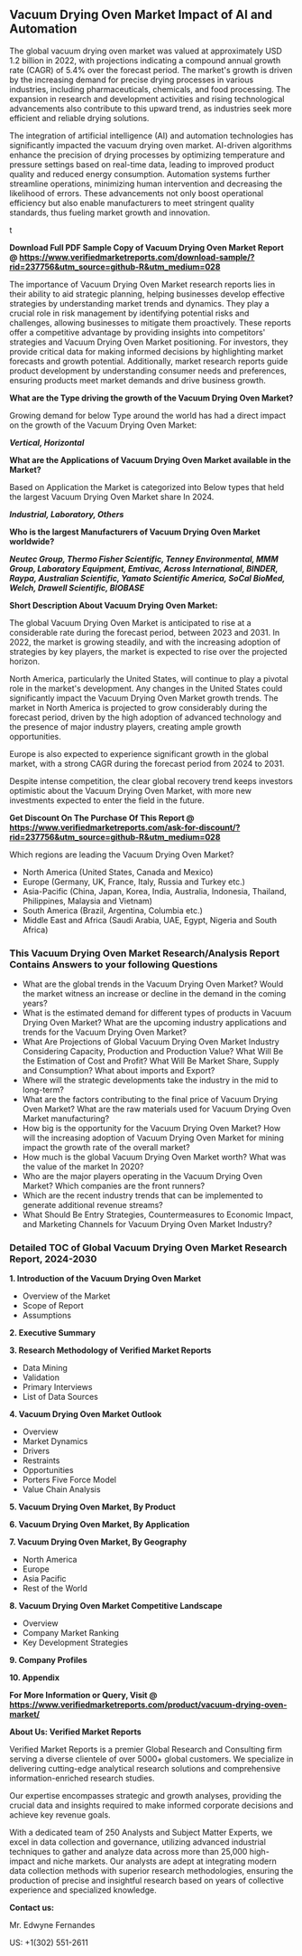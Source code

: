 <h2>Vacuum Drying Oven Market Impact of AI and Automation</h2><p>The global vacuum drying oven market was valued at approximately USD 1.2 billion in 2022, with projections indicating a compound annual growth rate (CAGR) of 5.4% over the forecast period. The market's growth is driven by the increasing demand for precise drying processes in various industries, including pharmaceuticals, chemicals, and food processing. The expansion in research and development activities and rising technological advancements also contribute to this upward trend, as industries seek more efficient and reliable drying solutions.</p><p>The integration of artificial intelligence (AI) and automation technologies has significantly impacted the vacuum drying oven market. AI-driven algorithms enhance the precision of drying processes by optimizing temperature and pressure settings based on real-time data, leading to improved product quality and reduced energy consumption. Automation systems further streamline operations, minimizing human intervention and decreasing the likelihood of errors. These advancements not only boost operational efficiency but also enable manufacturers to meet stringent quality standards, thus fueling market growth and innovation.</p>t</p><p id="" class=""><strong>Download Full PDF Sample Copy of Vacuum Drying Oven Market Report @ <a href="https://www.verifiedmarketreports.com/download-sample/?rid=237756&utm_source=github-R&utm_medium=028" target="_blank">https://www.verifiedmarketreports.com/download-sample/?rid=237756&utm_source=github-R&utm_medium=028</a></strong></p><p>The importance of&nbsp;Vacuum Drying Oven Market research reports lies in their ability to aid strategic planning, helping businesses develop effective strategies by understanding market trends and dynamics. They play a crucial role in risk management by identifying potential risks and challenges, allowing businesses to mitigate them proactively. These reports offer a competitive advantage by providing insights into competitors' strategies and Vacuum Drying Oven Market positioning. For investors, they provide critical data for making informed decisions by highlighting market forecasts and growth potential. Additionally, market research reports guide product development by understanding consumer needs and preferences, ensuring products meet market demands and drive business growth.</p><p><strong>What are the&nbsp;Type driving the growth of the Vacuum Drying Oven Market?</strong></p><p id="" class="">Growing demand for below Type around the world has had a direct impact on the growth of the Vacuum Drying Oven Market:</p><em><strong>Vertical, Horizontal</strong></em></p><strong>What are the&nbsp;Applications&nbsp;of Vacuum Drying Oven Market available in the Market?</strong></p><p id="" class="">Based on Application the Market is categorized into Below types that held the largest Vacuum Drying Oven Market share In 2024.</p><em><strong>Industrial, Laboratory, Others</strong></em></p><strong>Who is the largest Manufacturers of Vacuum Drying Oven Market worldwide?</strong></p><p><em><strong>Neutec Group, Thermo Fisher Scientific, Tenney Environmental, MMM Group, Laboratory Equipment, Emtivac, Across International, BINDER, Raypa, Australian Scientific, Yamato Scientific America, SoCal BioMed, Welch, Drawell Scientific, BIOBASE</strong></em></p><p id="" class=""><strong>Short Description About Vacuum Drying Oven Market:</strong></p><p>The global Vacuum Drying Oven Market is anticipated to rise at a considerable rate during the forecast period, between 2023 and 2031. In 2022, the market is growing steadily, and with the increasing adoption of strategies by key players, the market is expected to rise over the projected horizon.</p><p>North America, particularly the United States, will continue to play a pivotal role in the market's development. Any changes in the United States could significantly impact the Vacuum Drying Oven Market growth trends. The market in North America is projected to grow considerably during the forecast period, driven by the high adoption of advanced technology and the presence of major industry players, creating ample growth opportunities.</p><p>Europe is also expected to experience significant growth in the global market, with a strong CAGR during the forecast period from 2024 to 2031.</p><p>Despite intense competition, the clear global recovery trend keeps investors optimistic about the Vacuum Drying Oven Market, with more new investments expected to enter the field in the future.</p><p id="" class=""><strong>Get Discount On The Purchase Of This Report @ <a href="https://www.verifiedmarketreports.com/ask-for-discount/?rid=237756&utm_source=github-R&utm_medium=028" target="_blank">https://www.verifiedmarketreports.com/ask-for-discount/?rid=237756&utm_source=github-R&utm_medium=028</a></strong></p>Which regions are leading the Vacuum Drying Oven Market?</p><ul><li>North America (United States, Canada and Mexico)</li><li>Europe (Germany, UK, France, Italy, Russia and Turkey etc.)</li><li>Asia-Pacific (China, Japan, Korea, India, Australia, Indonesia, Thailand, Philippines, Malaysia and Vietnam)</li><li>South America (Brazil, Argentina, Columbia etc.)</li><li>Middle East and Africa (Saudi Arabia, UAE, Egypt, Nigeria and South Africa)</li></ul><h3 id="" class="">This Vacuum Drying Oven Market Research/Analysis Report Contains Answers to your following Questions</h3><ul><li>What are the global trends in the Vacuum Drying Oven Market? Would the market witness an increase or decline in the demand in the coming years?</li><li>What is the estimated demand for different types of products in Vacuum Drying Oven Market? What are the upcoming industry applications and trends for the Vacuum Drying Oven Market?</li><li>What Are Projections of Global Vacuum Drying Oven Market Industry Considering Capacity, Production and Production Value? What Will Be the Estimation of Cost and Profit? What Will Be Market Share, Supply and Consumption? What about imports and Export?</li><li>Where will the strategic developments take the industry in the mid to long-term?</li><li>What are the factors contributing to the final price of Vacuum Drying Oven Market? What are the raw materials used for Vacuum Drying Oven Market manufacturing?</li><li>How big is the opportunity for the Vacuum Drying Oven Market? How will the increasing adoption of Vacuum Drying Oven Market for mining impact the growth rate of the overall market?</li><li>How much is the global Vacuum Drying Oven Market worth? What was the value of the market In 2020?</li><li>Who are the major players operating in the Vacuum Drying Oven Market? Which companies are the front runners?</li><li>Which are the recent industry trends that can be implemented to generate additional revenue streams?</li><li>What Should Be Entry Strategies, Countermeasures to Economic Impact, and Marketing Channels for Vacuum Drying Oven Market Industry?</li></ul><h3 id="" class="">Detailed TOC of Global Vacuum Drying Oven Market Research Report, 2024-2030</h3><p id="" class=""><strong>1. Introduction of the Vacuum Drying Oven Market</strong></p><ul><li>Overview of the Market</li><li>Scope of Report</li><li>Assumptions</li></ul><p id="" class=""><strong>2. Executive Summary</strong></p><p id="" class=""><strong>3. Research Methodology of Verified Market Reports</strong></p><ul><li>Data Mining</li><li>Validation</li><li>Primary Interviews</li><li>List of Data Sources</li></ul><p id="" class=""><strong>4. Vacuum Drying Oven Market Outlook</strong></p><ul><li>Overview</li><li>Market Dynamics</li><li>Drivers</li><li>Restraints</li><li>Opportunities</li><li>Porters Five Force Model</li><li>Value Chain Analysis</li></ul><p id="" class=""><strong>5. Vacuum Drying Oven Market, By Product</strong></p><p id="" class=""><strong>6. Vacuum Drying Oven Market, By Application</strong></p><p id="" class=""><strong>7. Vacuum Drying Oven Market, By Geography</strong></p><ul><li>North America</li><li>Europe</li><li>Asia Pacific</li><li>Rest of the World</li></ul><p id="" class=""><strong>8. Vacuum Drying Oven Market Competitive Landscape</strong></p><ul><li>Overview</li><li>Company Market Ranking</li><li>Key Development Strategies</li></ul><p id="" class=""><strong>9. Company Profiles</strong></p><p id="" class=""><strong>10. Appendix</strong></p><p id="" class=""><strong>For More Information or Query, Visit @ <a href="https://www.verifiedmarketreports.com/product/vacuum-drying-oven-market/" target="_blank">https://www.verifiedmarketreports.com/product/vacuum-drying-oven-market/</a></strong></p><p id="" class=""><strong>About Us: Verified Market Reports</strong></p><p id="" class="">Verified Market Reports is a premier Global Research and Consulting firm serving a diverse clientele of over 5000+ global customers. We specialize in delivering cutting-edge analytical research solutions and comprehensive information-enriched research studies.</p><p id="" class="">Our expertise encompasses strategic and growth analyses, providing the crucial data and insights required to make informed corporate decisions and achieve key revenue goals.</p><p id="" class="">With a dedicated team of 250 Analysts and Subject Matter Experts, we excel in data collection and governance, utilizing advanced industrial techniques to gather and analyze data across more than 25,000 high-impact and niche markets. Our analysts are adept at integrating modern data collection methods with superior research methodologies, ensuring the production of precise and insightful research based on years of collective experience and specialized knowledge.</p><p id="" class=""><strong>Contact us:</strong></p><p id="" class="">Mr. Edwyne Fernandes</p><p id="" class="">US: +1(302) 551-2611</p>